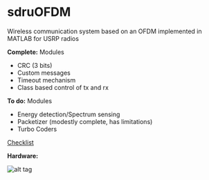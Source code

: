 sdruOFDM
========

Wireless communication system based on an OFDM implemented in MATLAB for USRP radios

__Complete:__
Modules
 - CRC (3 bits)
 - Custom messages
 - Timeout mechanism
 - Class based control of tx and rx

__To do:__
Modules
 - Energy detection/Spectrum sensing
 - Packetizer (modestly complete, has limitations)
 - Turbo Coders

[Checklist](https://gist.github.com/travisfcollins/8287632)

__Hardware:__

![alt tag](https://raw.github.com/WiLab/sdruOFDM/master/testbench.png)
